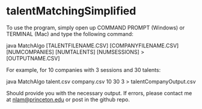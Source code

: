 # talentMatchingSimplified
To use the program, simply open up COMMAND PROMPT (Windows) or TERMINAL (Mac) and type the following command:

java MatchAlgo [TALENTFILENAME.CSV] [COMPANYFILENAME.CSV] [NUMCOMPANIES] [NUMTALENTS] [NUMSESSIONS] > [OUTPUTNAME.CSV]

For example, for 10 companies with 3 sessions and 30 talents:

java MatchAlgo talent.csv company.csv 10 30 3 > talentCompanyOutput.csv

Should provide you with the necessary output. If errors, please contact me at nlam@princeton.edu or post in the github repo.
